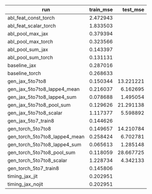 | run | train_mse | test_mse |
|---|---:|---:|
| abl_feat_const_torch | 2.472943 |  |
| abl_feat_scalar_torch | 1.833503 |  |
| abl_pool_max_jax | 0.379394 |  |
| abl_pool_max_torch | 0.323566 |  |
| abl_pool_sum_jax | 0.143397 |  |
| abl_pool_sum_torch | 0.131131 |  |
| baseline_jax | 0.287016 |  |
| baseline_torch | 0.268633 |  |
| gen_jax_5to7to8 | 0.150344 | 13.221221 |
| gen_jax_5to7to8_lappe4_mean | 0.216037 | 6.162695 |
| gen_jax_5to7to8_lappe4_sum | 0.078688 | 1.495054 |
| gen_jax_5to7to8_pool_sum | 0.129626 | 21.291138 |
| gen_jax_5to7to8_scalar | 1.117377 | 5.598892 |
| gen_jax_5to7_train8 | 0.144626 |  |
| gen_torch_5to7to8 | 0.149657 | 14.210784 |
| gen_torch_5to7to8_lappe4_mean | 0.258424 | 6.702781 |
| gen_torch_5to7to8_lappe4_sum | 0.065613 | 1.285148 |
| gen_torch_5to7to8_pool_sum | 0.118059 | 28.667725 |
| gen_torch_5to7to8_scalar | 1.228734 | 4.342133 |
| gen_torch_5to7_train8 | 0.145806 |  |
| timing_jax_jit | 0.202951 |  |
| timing_jax_nojit | 0.202951 |  |
